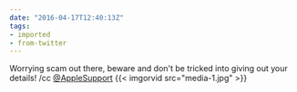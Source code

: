 ```yaml
---
date: "2016-04-17T12:40:13Z"
tags:
- imported
- from-twitter
---
```

Worrying scam out there, beware and don't be tricked into giving out your details\! /cc [@AppleSupport](https://twitter.com/AppleSupport) {{< imgorvid src="media-1.jpg" >}}
